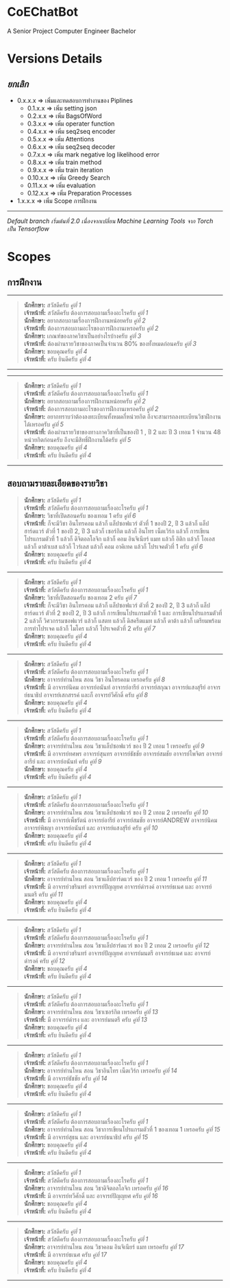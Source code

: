 # CoEChatBot
A Senior Project Computer Engineer Bachelor

# Versions Details
*ยกเลิก*
------------------------------------------------
* 0.x.x.x => เพิ่มและทดสอบการทำงานของ Piplines
    * 0.1.x.x => เพิ่ม setting json
    * 0.2.x.x => เพิ่ม BagsOfWord
    * 0.3.x.x => เพิ่ม operater function
    * 0.4.x.x => เพิ่ม seq2seq encoder
    * 0.5.x.x => เพิ่ม Attentions
    * 0.6.x.x => เพิ่ม seq2seq decoder
    * 0.7.x.x => เพิ่ม mark negative log likelihood error
    * 0.8.x.x => เพิ่ม train method
    * 0.9.x.x => เพิ่ม train iteration
    * 0.10.x.x => เพิ่ม Greedy Search
    * 0.11.x.x => เพิ่ม evaluation
    * 0.12.x.x => เพิ่ม Preparation Processes
* 1.x.x.x => เพิ่ม Scope การฝึกงาน
------------------------------------------------------------

*Default branch เริ่มต้นที่ 2.0 เนื่องจากเปลี่ยน Machine Learning Tools จาก Torch เป็น Tensorflow*

# Scopes
## การฝึกงาน
-------------------------------------------------------------------------------
> **นักศึกษา:** สวัสดีครับ *คู่ที่ 1* <br />
> **เจ้าหน้าที่:** สวัสดีครับ ต้องการสอบถามเรื่องอะไรครับ *คู่ที่ 1* <br />
> **นักศึกษา:** อยากสอบถามเรื่องการฝึกงานหน่อยครับ *คู่ที่ 2* <br />
> **เจ้าหน้าที่:** ต้องการสอบถามอะไรของการฝึกงานเหรอครับ *คู่ที่ 2* <br />
> **นักศึกษา:** เกณฑ์ของภาควิชาเป็นอย่างไรบ้างครับ *คู่ที่ 3* <br />
> **เจ้าหน้าที่:** ต้องผ่านรายวิชาของภาคเป็นจำนวน 80% ของทั้งหมดก่อนครับ *คู่ที่ 3* <br />
> **นักศึกษา:** ขอบคุณครับ *คู่ที่ 4* <br />
> **เจ้าหน้าที่:** ครับ ยินดีครับ *คู่ที่ 4*
-------------------------------------------------------------------------------
-------------------------------------------------------------------------------
> **นักศึกษา:** สวัสดีครับ *คู่ที่ 1* <br />
> **เจ้าหน้าที่:** สวัสดีครับ ต้องการสอบถามเรื่องอะไรครับ *คู่ที่ 1* <br />
> **นักศึกษา:** อยากสอบถามเรื่องการฝึกงานหน่อยครับ *คู่ที่ 2* <br />
> **เจ้าหน้าที่:** ต้องการสอบถามอะไรของการฝึกงานเหรอครับ *คู่ที่ 2* <br />
> **นักศึกษา:** อยากทราบว่าต้องลงทะเบียนทั้งหมดกี่หน่วยกิต ถึงจะสามารถลงทะเบียนวิชาฝึกงานได้เหรอครับ *คู่ที่ 5* <br />
> **เจ้าหน้าที่:** ต้องผ่านรายวิชาของทางภาควิชาที่เป็นของปี 1 , ปี 2 และ ปี 3 เทอม 1 จำนวน 48 หน่วยกิตก่อนครับ ถึงจะมีสิทธิ์ฝึกงานได้ครับ *คู่ที่ 5* <br />
> **นักศึกษา:** ขอบคุณครับ *คู่ที่ 4* <br />
> **เจ้าหน้าที่:** ครับ ยินดีครับ *คู่ที่ 4*
-------------------------------------------------------------------------------
## สอบถามรายละเอียดของรายวิชา

> **นักศึกษา:** สวัสดีครับ *คู่ที่ 1* <br />
> **เจ้าหน้าที่:** สวัสดีครับ ต้องการสอบถามเรื่องอะไรครับ *คู่ที่ 1* <br />
> **นักศึกษา:** วิชาที่เปิดสอนครับ ของเทอม 1 ครับ *คู่ที่ 6* <br />
> **เจ้าหน้าที่:** ก็จะมีวิชา อินโทรคอม แล้วก็ แล็ปซอฟแวร์ ตัวที่ 1 ของปี 2, ปี 3 แล้วก็ แล็ปฮาร์ดแวร์ ตัวที่ 1 ของปี 2, ปี 3 แล้วก็ เซอร์กิต แล้วก็ อินโทร เน็ตเวิร์ก แล้วก็ การเขียนโปรแกรมตัวที่ 1 แล้วก็ ดิจิตอลโลจิก แล้วก็ คอม อินจิเนียร์ แมท แล้วก็ อิติก แล้วก็ โอเอส แล้วก็ ดาต้าเบส แล้วก็ ไวร์เลส แล้วก็ คอม อาคิเทค
แล้วก็ โปรเจคตัวที่ 1 ครับ *คู่ที่ 6* <br />
> **นักศึกษา:** ขอบคุณครับ *คู่ที่ 4* <br />
> **เจ้าหน้าที่:** ครับ ยินดีครับ *คู่ที่ 4*
-------------------------------------------------------------------------------
> **นักศึกษา:** สวัสดีครับ *คู่ที่ 1* <br />
> **เจ้าหน้าที่:** สวัสดีครับ ต้องการสอบถามเรื่องอะไรครับ *คู่ที่ 1* <br />
> **นักศึกษา:** วิชาที่เปิดสอนครับ ของเทอม 2 ครับ *คู่ที่ 7* <br />
> **เจ้าหน้าที่:** ก็จะมีวิชา อินโทรคอม แล้วก็ แล็ปซอฟแวร์ ตัวที่ 2 ของปี 2, ปี 3 แล้วก็ แล็ปฮาร์ดแวร์ ตัวที่ 2 ของปี 2, ปี 3 แล้วก็ การเขียนโปรแกรมตัวที่ 1 และ การเขียนโปรแกรมตัวที่ 2 แล้วก็ วิศวกรรมซอฟแวร์ แล้วก็ แสตท แล้วก็ ดิสครีตแมท แล้วก็ ดาต้า แล้วก็ เตรียมพร้อมการทำโปรเจค แล้วก็ ไมโคร แล้วก็ โปรเจคตัวที่ 2 ครับ *คู่ที่ 7* <br />
> **นักศึกษา:** ขอบคุณครับ *คู่ที่ 4* <br />
> **เจ้าหน้าที่:** ครับ ยินดีครับ *คู่ที่ 4*
-------------------------------------------------------------------------------
> **นักศึกษา:** สวัสดีครับ *คู่ที่ 1* <br />
> **เจ้าหน้าที่:** สวัสดีครับ ต้องการสอบถามเรื่องอะไรครับ *คู่ที่ 1* <br />
> **นักศึกษา:** อาจารย์ท่านไหน สอน วิชา อินโทรคอม เหรอครับ *คู่ที่ 8* <br />
> **เจ้าหน้าที่:** มี อาจารย์นิคม อาจารย์อนันท์ อาจารย์อารีย์ อาจารย์สกุณา อาจารย์แสงสุรีย์ อาจารย์ธนาธิป อาจารย์เสกสรรค์ และก็ อาจารย์วีศักดิ์ ครับ *คู่ที่ 8* <br />
> **นักศึกษา:** ขอบคุณครับ *คู่ที่ 4* <br />
> **เจ้าหน้าที่:** ครับ ยินดีครับ *คู่ที่ 4*
-------------------------------------------------------------------------------
> **นักศึกษา:** สวัสดีครับ *คู่ที่ 1* <br />
> **เจ้าหน้าที่:** สวัสดีครับ ต้องการสอบถามเรื่องอะไรครับ *คู่ที่ 1* <br />
> **นักศึกษา:** อาจารย์ท่านไหน สอน วิชาแล็ปซอฟแวร์ ของ ปี 2 เทอม 1 เหรอครับ *คู่ที่ 9* <br />
> **เจ้าหน้าที่:** มี อาจารย์ทศพร อาจารย์สุนทร อาจารย์ธัชชัย อาจารย์สมชัย อาจารย์ไพจิตร อาจารย์อารีย์ และ อาจารย์อนันท์ ครับ *คู่ที่ 9* <br />
> **นักศึกษา:** ขอบคุณครับ *คู่ที่ 4* <br />
> **เจ้าหน้าที่:** ครับ ยินดีครับ *คู่ที่ 4*
-------------------------------------------------------------------------------
> **นักศึกษา:** สวัสดีครับ *คู่ที่ 1* <br />
> **เจ้าหน้าที่:** สวัสดีครับ ต้องการสอบถามเรื่องอะไรครับ *คู่ที่ 1* <br />
> **นักศึกษา:** อาจารย์ท่านไหน สอน วิชาแล็ปซอฟแวร์ ของ ปี 2 เทอม 2 เหรอครับ *คู่ที่ 10* <br />
> **เจ้าหน้าที่:** มี อาจารย์เพ็ชรัตน์ อาจารย์อารีย์ อาจารย์สมชัย อาจารย์ANDREW อาจารย์นิคม อาจารย์พิชญา อาจารย์อนันท์ และ อาจารย์แสงสุรีย์ ครับ *คู่ที่ 10* <br />
> **นักศึกษา:** ขอบคุณครับ *คู่ที่ 4* <br />
> **เจ้าหน้าที่:** ครับ ยินดีครับ *คู่ที่ 4*
-------------------------------------------------------------------------------
> **นักศึกษา:** สวัสดีครับ *คู่ที่ 1* <br />
> **เจ้าหน้าที่:** สวัสดีครับ ต้องการสอบถามเรื่องอะไรครับ *คู่ที่ 1* <br />
> **นักศึกษา:** อาจารย์ท่านไหน สอน วิชาแล็ปฮาร์ดแวร์ ของ ปี 2 เทอม 1 เหรอครับ *คู่ที่ 11* <br />
> **เจ้าหน้าที่:** มี อาจารย์วชรินทร์ อาจารย์ปัญญยศ อาจารย์ดำรงค์ อาจารย์ธเนศ และ อาจารย์มนตรี ครับ *คู่ที่ 11*<br />
> **นักศึกษา:** ขอบคุณครับ *คู่ที่ 4* <br />
> **เจ้าหน้าที่:** ครับ ยินดีครับ *คู่ที่ 4*
-------------------------------------------------------------------------------
> **นักศึกษา:** สวัสดีครับ *คู่ที่ 1* <br />
> **เจ้าหน้าที่:** สวัสดีครับ ต้องการสอบถามเรื่องอะไรครับ *คู่ที่ 1* <br />
> **นักศึกษา:** อาจารย์ท่านไหน สอน วิชาแล็ปฮาร์ดแวร์ ของ ปี 2 เทอม 2 เหรอครับ *คู่ที่ 12* <br />
> **เจ้าหน้าที่:** มี อาจารย์วชรินทร์ อาจารย์ปัญญยศ อาจารย์มนตรี อาจารย์ธเนศ และ อาจารย์ดำรงค์ ครับ *คู่ที่ 12* <br />
> **นักศึกษา:** ขอบคุณครับ *คู่ที่ 4* <br />
> **เจ้าหน้าที่:** ครับ ยินดีครับ *คู่ที่ 4*
-------------------------------------------------------------------------------
> **นักศึกษา:** สวัสดีครับ *คู่ที่ 1* <br />
> **เจ้าหน้าที่:** สวัสดีครับ ต้องการสอบถามเรื่องอะไรครับ *คู่ที่ 1* <br />
> **นักศึกษา:** อาจารย์ท่านไหน สอน วิชาเซอร์กิต เหรอครับ *คู่ที่ 13* <br />
> **เจ้าหน้าที่:** มี อาจารย์ดำรง และ อาจารย์มนตรี ครับ *คู่ที่ 13* <br />
> **นักศึกษา:** ขอบคุณครับ *คู่ที่ 4* <br />
> **เจ้าหน้าที่:** ครับ ยินดีครับ *คู่ที่ 4*
-------------------------------------------------------------------------------
> **นักศึกษา:** สวัสดีครับ *คู่ที่ 1* <br />
> **เจ้าหน้าที่:** สวัสดีครับ ต้องการสอบถามเรื่องอะไรครับ *คู่ที่ 1* <br />
> **นักศึกษา:** อาจารย์ท่านไหน สอน วิชาอินโทร เน็ตเวิร์ก เหรอครับ *คู่ที่ 14* <br />
> **เจ้าหน้าที่:** มี อาจารย์ธัชชัย ครับ *คู่ที่ 14* <br />
> **นักศึกษา:** ขอบคุณครับ *คู่ที่ 4* <br />
> **เจ้าหน้าที่:** ครับ ยินดีครับ *คู่ที่ 4*
-------------------------------------------------------------------------------
> **นักศึกษา:** สวัสดีครับ *คู่ที่ 1* <br />
> **เจ้าหน้าที่:** สวัสดีครับ ต้องการสอบถามเรื่องอะไรครับ *คู่ที่ 1* <br />
> **นักศึกษา:** อาจารย์ท่านไหน สอน วิชาการเขียนโปรแกรมตัวที่ 1 ของเทอม 1 เหรอครับ *คู่ที่ 15* <br />
> **เจ้าหน้าที่:** มี อาจารย์สุธน และ อาจารย์ธนาธิป ครับ *คู่ที่ 15* <br />
> **นักศึกษา:** ขอบคุณครับ *คู่ที่ 4* <br />
> **เจ้าหน้าที่:** ครับ ยินดีครับ *คู่ที่ 4*
-------------------------------------------------------------------------------
> **นักศึกษา:** สวัสดีครับ *คู่ที่ 1* <br />
> **เจ้าหน้าที่:** สวัสดีครับ ต้องการสอบถามเรื่องอะไรครับ *คู่ที่ 1* <br />
> **นักศึกษา:** อาจารย์ท่านไหน สอน วิชาดิจิตอลโลจิก เหรอครับ *คู่ที่ 16* <br />
> **เจ้าหน้าที่:** มี อาจารย์ทวีศักดิ์ และ อาจารย์ปัญญยศ ครับ *คู่ที่ 16* <br />
> **นักศึกษา:** ขอบคุณครับ *คู่ที่ 4* <br />
> **เจ้าหน้าที่:** ครับ ยินดีครับ *คู่ที่ 4*
-------------------------------------------------------------------------------
> **นักศึกษา:** สวัสดีครับ *คู่ที่ 1* <br />
> **เจ้าหน้าที่:** สวัสดีครับ ต้องการสอบถามเรื่องอะไรครับ *คู่ที่ 1* <br />
> **นักศึกษา:** อาจารย์ท่านไหน สอน วิชาคอม อินจิเนียร์ แมท เหรอครับ *คู่ที่ 17* <br />
> **เจ้าหน้าที่:** มี อาจารย์ธเนศ ครับ *คู่ที่ 17* <br />
> **นักศึกษา:** ขอบคุณครับ *คู่ที่ 4* <br />
> **เจ้าหน้าที่:** ครับ ยินดีครับ *คู่ที่ 4*
-------------------------------------------------------------------------------